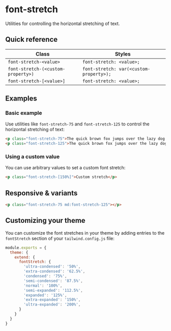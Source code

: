 # font-stretch

Utilities for controlling the horizontal stretching of text.

## Quick reference

| Class | Styles |
|-------|--------|
| `font-stretch-<value>` | `font-stretch: <value>;` |
| `font-stretch-(<custom-property>)` | `font-stretch: var(<custom-property>);` |
| `font-stretch-[<value>]` | `font-stretch: <value>;` |

## Examples

### Basic example

Use utilities like `font-stretch-75` and `font-stretch-125` to control the horizontal stretching of text:

```html
<p class="font-stretch-75">The quick brown fox jumps over the lazy dog.</p>
<p class="font-stretch-125">The quick brown fox jumps over the lazy dog.</p>
```

### Using a custom value

You can use arbitrary values to set a custom font stretch:

```html
<p class="font-stretch-[150%]">Custom stretch</p>
```

## Responsive & variants

```html
<p class="font-stretch-75 md:font-stretch-125"></p>
```

## Customizing your theme

You can customize the font stretches in your theme by adding entries to the `fontStretch` section of your `tailwind.config.js` file:

```js
module.exports = {
  theme: {
    extend: {
      fontStretch: {
        'ultra-condensed': '50%',
        'extra-condensed': '62.5%',
        'condensed': '75%',
        'semi-condensed': '87.5%',
        'normal': '100%',
        'semi-expanded': '112.5%',
        'expanded': '125%',
        'extra-expanded': '150%',
        'ultra-expanded': '200%',
      }
    }
  }
}
```


